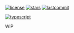 [![license](https://img.shields.io/github/license/sbrstrkkdwmdr/unstableratecalc?label=license)](https://github.com/sbrstrkkdwmdr/unstableratecalc/LICENSE)
[![stars](https://img.shields.io/github/stars/sbrstrkkdwmdr/unstableratecalc)](https://github.com/sbrstrkkdwmdr/unstableratecalc)
[![lastcommit](https://img.shields.io/github/last-commit/sbrstrkkdwmdr/unstableratecalc)](https://github.com/sbrstrkkdwmdr/unstableratecalc)
</br>

[![typescript](https://img.shields.io/badge/TypeScript-007ACC?style=for-the-badge&logo=typescript&logoColor=white)](https://github.com/microsoft/TypeScript)

WIP
